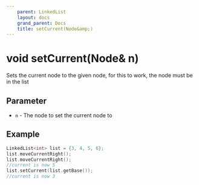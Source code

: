 ```yaml
---
    parent: LinkedList
    layout: docs
    grand_parent: Docs
    title: setCurrent(Node&amp;)
---
```

# void setCurrent(Node&amp; n)
Sets the current node to the given node, for this to work, the node must be in the list

## Parameter
- `n` - The node to set the current node to

## Example
```cpp
LinkedList<int> list = {3, 4, 5, 6};
list.moveCurrentRight();
list.moveCurrentRight();
//current is now 5
list.setCurrent(list.getBase());
//current is now 3
```
